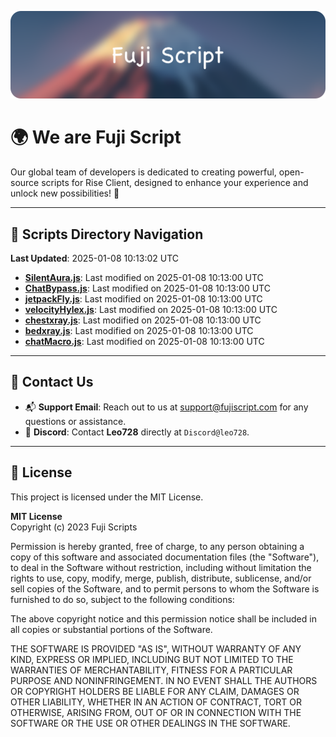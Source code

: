 ![Banner](.github/b.webp)

# 🌍 **We are Fuji Script**

Our global team of developers is dedicated to creating powerful, open-source scripts for Rise Client, designed to enhance your experience and unlock new possibilities! 🌟

---
<!-- SCRIPTS_NAVIGATION_START -->
## 📂 **Scripts Directory Navigation**

**Last Updated**: 2025-01-08 10:13:02 UTC

- **[SilentAura.js](scripts/SilentAura.js)**: Last modified on 2025-01-08 10:13:00 UTC
- **[ChatBypass.js](scripts/ChatBypass.js)**: Last modified on 2025-01-08 10:13:00 UTC
- **[jetpackFly.js](scripts/jetpackFly.js)**: Last modified on 2025-01-08 10:13:00 UTC
- **[velocityHylex.js](scripts/velocityHylex.js)**: Last modified on 2025-01-08 10:13:00 UTC
- **[chestxray.js](scripts/chestxray.js)**: Last modified on 2025-01-08 10:13:00 UTC
- **[bedxray.js](scripts/bedxray.js)**: Last modified on 2025-01-08 10:13:00 UTC
- **[chatMacro.js](scripts/chatMacro.js)**: Last modified on 2025-01-08 10:13:00 UTC

<!-- SCRIPTS_NAVIGATION_END -->

---

## 💬 **Contact Us**  
- 📬 **Support Email**: Reach out to us at [support@fujiscript.com](mailto:support@fujiscript.com) for any questions or assistance.  
- 💬 **Discord**: Contact **Leo728** directly at `Discord@leo728`.

---

## 📜 **License**

This project is licensed under the MIT License.  

**MIT License**  
Copyright (c) 2023 Fuji Scripts  

Permission is hereby granted, free of charge, to any person obtaining a copy of this software and associated documentation files (the "Software"), to deal in the Software without restriction, including without limitation the rights to use, copy, modify, merge, publish, distribute, sublicense, and/or sell copies of the Software, and to permit persons to whom the Software is furnished to do so, subject to the following conditions:  

The above copyright notice and this permission notice shall be included in all copies or substantial portions of the Software.  

THE SOFTWARE IS PROVIDED "AS IS", WITHOUT WARRANTY OF ANY KIND, EXPRESS OR IMPLIED, INCLUDING BUT NOT LIMITED TO THE WARRANTIES OF MERCHANTABILITY, FITNESS FOR A PARTICULAR PURPOSE AND NONINFRINGEMENT. IN NO EVENT SHALL THE AUTHORS OR COPYRIGHT HOLDERS BE LIABLE FOR ANY CLAIM, DAMAGES OR OTHER LIABILITY, WHETHER IN AN ACTION OF CONTRACT, TORT OR OTHERWISE, ARISING FROM, OUT OF OR IN CONNECTION WITH THE SOFTWARE OR THE USE OR OTHER DEALINGS IN THE SOFTWARE.  
